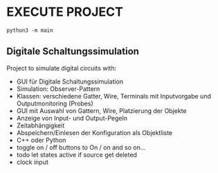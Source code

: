 # EXECUTE PROJECT

```
python3 -m main
```

## Digitale Schaltungssimulation

Project to simulate digital circuits with:
- GUI für Digitale Schaltungssimulation
- Simulation: Observer-Pattern
- Klassen: verschiedene Gatter, Wire, Terminals mit Inputvorgabe und Outputmonitoring (Probes)
- GUI mit Auswahl von Gattern, Wire, Platzierung der Objekte
- Anzeige von Input- und Output-Pegeln
- Zeitabhängigkeit
- Abspeichern/Einlesen der Konfiguration als Objektliste
- C++ oder Python
- toggle on / off buttons to On / on and so on...
- todo let states active if source get deleted
- clock input
